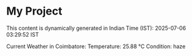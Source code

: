 # My Project

This content is dynamically generated in Indian Time (IST): 2025-07-06 03:29:52 IST


Current Weather in Coimbatore:
Temperature: 25.88 °C
Condition: haze
